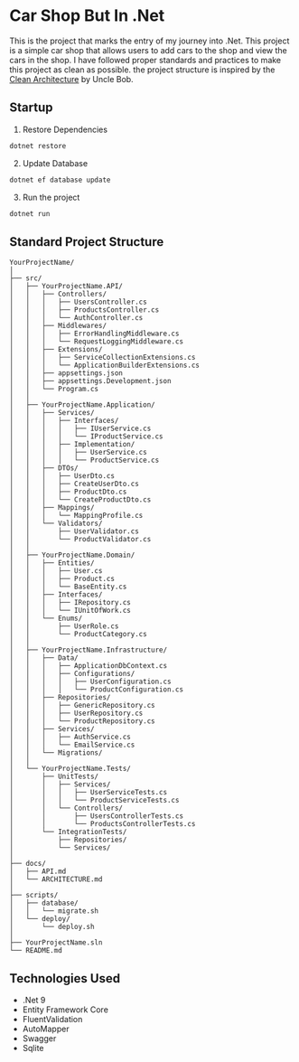 ﻿# Car Shop But In .Net

This is the project that marks the entry of my journey into .Net. This project is a simple car shop that allows users to add cars to the shop and view the cars in the shop. 
I have followed proper standards and practices to make this project as clean as possible.
the project structure is inspired by the [Clean Architecture](https://blog.cleancoder.com/uncle-bob/2012/08/13/the-clean-architecture.html) by Uncle Bob.

## Startup

1. Restore Dependencies
```bash
dotnet restore
```

2. Update Database
```bash
dotnet ef database update
```

3. Run the project
```bash
dotnet run
```

## Standard Project Structure 

```text
YourProjectName/
│
├── src/
│   ├── YourProjectName.API/
│   │   ├── Controllers/
│   │   │   ├── UsersController.cs
│   │   │   ├── ProductsController.cs
│   │   │   └── AuthController.cs
│   │   ├── Middlewares/
│   │   │   ├── ErrorHandlingMiddleware.cs
│   │   │   └── RequestLoggingMiddleware.cs
│   │   ├── Extensions/
│   │   │   ├── ServiceCollectionExtensions.cs
│   │   │   └── ApplicationBuilderExtensions.cs
│   │   ├── appsettings.json
│   │   ├── appsettings.Development.json
│   │   └── Program.cs
│   │
│   ├── YourProjectName.Application/
│   │   ├── Services/
│   │   │   ├── Interfaces/
│   │   │   │   ├── IUserService.cs
│   │   │   │   └── IProductService.cs
│   │   │   ├── Implementation/
│   │   │   │   ├── UserService.cs
│   │   │   │   └── ProductService.cs
│   │   ├── DTOs/
│   │   │   ├── UserDto.cs
│   │   │   ├── CreateUserDto.cs
│   │   │   ├── ProductDto.cs
│   │   │   └── CreateProductDto.cs
│   │   ├── Mappings/
│   │   │   └── MappingProfile.cs
│   │   └── Validators/
│   │       ├── UserValidator.cs
│   │       └── ProductValidator.cs
│   │
│   ├── YourProjectName.Domain/
│   │   ├── Entities/
│   │   │   ├── User.cs
│   │   │   ├── Product.cs
│   │   │   └── BaseEntity.cs
│   │   ├── Interfaces/
│   │   │   ├── IRepository.cs
│   │   │   └── IUnitOfWork.cs
│   │   └── Enums/
│   │       ├── UserRole.cs
│   │       └── ProductCategory.cs
│   │
│   ├── YourProjectName.Infrastructure/
│   │   ├── Data/
│   │   │   ├── ApplicationDbContext.cs
│   │   │   ├── Configurations/
│   │   │   │   ├── UserConfiguration.cs
│   │   │   │   └── ProductConfiguration.cs
│   │   ├── Repositories/
│   │   │   ├── GenericRepository.cs
│   │   │   ├── UserRepository.cs
│   │   │   └── ProductRepository.cs
│   │   ├── Services/
│   │   │   ├── AuthService.cs
│   │   │   └── EmailService.cs
│   │   └── Migrations/
│   │
│   └── YourProjectName.Tests/
│       ├── UnitTests/
│       │   ├── Services/
│       │   │   ├── UserServiceTests.cs
│       │   │   └── ProductServiceTests.cs
│       │   └── Controllers/
│       │       ├── UsersControllerTests.cs
│       │       └── ProductsControllerTests.cs
│       └── IntegrationTests/
│           ├── Repositories/
│           └── Services/
│
├── docs/
│   ├── API.md
│   └── ARCHITECTURE.md
│
├── scripts/
│   ├── database/
│   │   └── migrate.sh
│   └── deploy/
│       └── deploy.sh
│
├── YourProjectName.sln
└── README.md
```

## Technologies Used

- .Net 9
- Entity Framework Core
- FluentValidation
- AutoMapper
- Swagger
- Sqlite